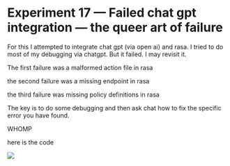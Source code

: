 # Experiment 17 — Failed chat gpt integration — the queer art of failure

For this I attempted to integrate chat gpt (via open ai) and rasa. I tried to do most of my debugging via chatgpt. But it failed. I may revisit it.

The first failure was a malformed action file in rasa

the second failure was a missing endpoint in rasa

the third failure was missing policy definitions in rasa

The key is to do some debugging and then ask chat how to fix the specific error you have found.

WHOMP

here is the code

![](https://miro.medium.com/v2/resize:fit:1400/1*DQoGgfZuUTtHdKPTDbp_Og.png)
